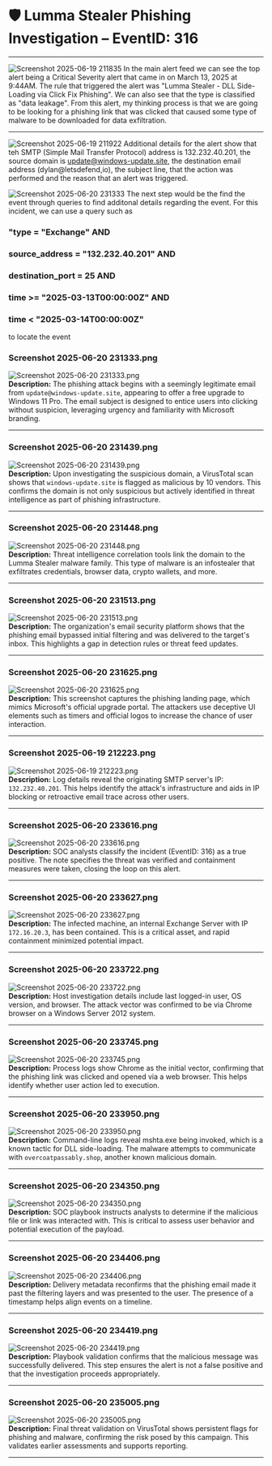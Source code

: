 # 🛡️ Lumma Stealer Phishing Investigation – EventID: 316

---
![Screenshot 2025-06-19 211835](https://github.com/user-attachments/assets/c30059ea-b685-454c-9600-c9d87e9729f7)
In the main alert feed we can see the top alert being a Critical Severity alert that came in on March 13, 2025 at 9:44AM. The rule that triggered the alert was "Lumma Stealer - DLL Side-Loading via Click Fix Phishing". We can also see that the type is classified as "data leakage". From this alert, my thinking process is that we are going to be looking for a phishing link that was clicked that caused some type of malware to be downloaded for data exfiltration.

---

![Screenshot 2025-06-19 211922](https://github.com/user-attachments/assets/88d84ab2-9c39-4f1a-9624-d5ce77c6d355)
Additional details for the alert show that teh SMTP (Simple Mail Transfer Protocol) address is 132.232.40.201, the source domain is update@windows-update.site, the destination email address (dylan@letsdefend,io), the subject line, that the action was performed and the reason that an alert was triggered. 

![Screenshot 2025-06-20 231333](https://github.com/user-attachments/assets/1aa90ec9-4cd6-4ea3-8245-ee4c53448b2c)
The next step would be the find the event through queries to find additonal details regarding the event. For this incident, we can use a query such as 

### "type = "Exchange" AND 
### source_address = "132.232.40.201" AND 
### destination_port = 25 AND 
### time >= "2025-03-13T00:00:00Z" AND 
### time < "2025-03-14T00:00:00Z"

to locate the event

### Screenshot 2025-06-20 231333.png  
![Screenshot 2025-06-20 231333.png](./Screenshot%202025-06-20%20231333.png)  
**Description:** The phishing attack begins with a seemingly legitimate email from `update@windows-update.site`, appearing to offer a free upgrade to Windows 11 Pro. The email subject is designed to entice users into clicking without suspicion, leveraging urgency and familiarity with Microsoft branding.

---

### Screenshot 2025-06-20 231439.png  
![Screenshot 2025-06-20 231439.png](./Screenshot%202025-06-20%20231439.png)  
**Description:** Upon investigating the suspicious domain, a VirusTotal scan shows that `windows-update.site` is flagged as malicious by 10 vendors. This confirms the domain is not only suspicious but actively identified in threat intelligence as part of phishing infrastructure.

---

### Screenshot 2025-06-20 231448.png  
![Screenshot 2025-06-20 231448.png](./Screenshot%202025-06-20%20231448.png)  
**Description:** Threat intelligence correlation tools link the domain to the Lumma Stealer malware family. This type of malware is an infostealer that exfiltrates credentials, browser data, crypto wallets, and more.

---

### Screenshot 2025-06-20 231513.png  
![Screenshot 2025-06-20 231513.png](./Screenshot%202025-06-20%20231513.png)  
**Description:** The organization's email security platform shows that the phishing email bypassed initial filtering and was delivered to the target's inbox. This highlights a gap in detection rules or threat feed updates.

---

### Screenshot 2025-06-20 231625.png  
![Screenshot 2025-06-20 231625.png](./Screenshot%202025-06-20%20231625.png)  
**Description:** This screenshot captures the phishing landing page, which mimics Microsoft's official upgrade portal. The attackers use deceptive UI elements such as timers and official logos to increase the chance of user interaction.

---

### Screenshot 2025-06-19 212223.png  
![Screenshot 2025-06-19 212223.png](./Screenshot%202025-06-19%20212223.png)  
**Description:** Log details reveal the originating SMTP server's IP: `132.232.40.201`. This helps identify the attack's infrastructure and aids in IP blocking or retroactive email trace across other users.

---

### Screenshot 2025-06-20 233616.png  
![Screenshot 2025-06-20 233616.png](./Screenshot%202025-06-20%20233616.png)  
**Description:** SOC analysts classify the incident (EventID: 316) as a true positive. The note specifies the threat was verified and containment measures were taken, closing the loop on this alert.

---

### Screenshot 2025-06-20 233627.png  
![Screenshot 2025-06-20 233627.png](./Screenshot%202025-06-20%20233627.png)  
**Description:** The infected machine, an internal Exchange Server with IP `172.16.20.3`, has been contained. This is a critical asset, and rapid containment minimized potential impact.

---

### Screenshot 2025-06-20 233722.png  
![Screenshot 2025-06-20 233722.png](./Screenshot%202025-06-20%20233722.png)  
**Description:** Host investigation details include last logged-in user, OS version, and browser. The attack vector was confirmed to be via Chrome browser on a Windows Server 2012 system.

---

### Screenshot 2025-06-20 233745.png  
![Screenshot 2025-06-20 233745.png](./Screenshot%202025-06-20%20233745.png)  
**Description:** Process logs show Chrome as the initial vector, confirming that the phishing link was clicked and opened via a web browser. This helps identify whether user action led to execution.

---

### Screenshot 2025-06-20 233950.png  
![Screenshot 2025-06-20 233950.png](./Screenshot%202025-06-20%20233950.png)  
**Description:** Command-line logs reveal mshta.exe being invoked, which is a known tactic for DLL side-loading. The malware attempts to communicate with `overcoatpassably.shop`, another known malicious domain.

---

### Screenshot 2025-06-20 234350.png  
![Screenshot 2025-06-20 234350.png](./Screenshot%202025-06-20%20234350.png)  
**Description:** SOC playbook instructs analysts to determine if the malicious file or link was interacted with. This is critical to assess user behavior and potential execution of the payload.

---

### Screenshot 2025-06-20 234406.png  
![Screenshot 2025-06-20 234406.png](./Screenshot%202025-06-20%20234406.png)  
**Description:** Delivery metadata reconfirms that the phishing email made it past the filtering layers and was presented to the user. The presence of a timestamp helps align events on a timeline.

---

### Screenshot 2025-06-20 234419.png  
![Screenshot 2025-06-20 234419.png](./Screenshot%202025-06-20%20234419.png)  
**Description:** Playbook validation confirms that the malicious message was successfully delivered. This step ensures the alert is not a false positive and that the investigation proceeds appropriately.

---

### Screenshot 2025-06-20 235005.png  
![Screenshot 2025-06-20 235005.png](./Screenshot%202025-06-20%20235005.png)  
**Description:** Final threat validation on VirusTotal shows persistent flags for phishing and malware, confirming the risk posed by this campaign. This validates earlier assessments and supports reporting.

---
